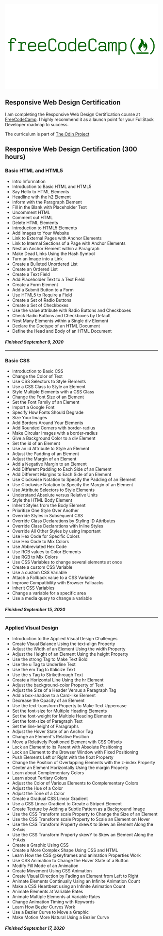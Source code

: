 ![alt text](https://github.com/ChrisFisqly/Responsive-Web-Design-Certification/blob/master/img/freecodecamp-vector-logo.png "FreeCodeCamp Logo")

## Responsive Web Design Certification

I am completing the Responsive Web Design Certification course at [FreeCodeCamp](https://www.freecodecamp.org/learn). I highly recommend it as a launch point for your FullStack Developer roadmap to success.

The curriculum is part of [The Odin Project](https://www.theodinproject.com/)

## Responsive Web Design Certification (300 hours)

### Basic HTML and HTML5

+ Intro Information
+ Introduction to Basic HTML and HTML5
+ Say Hello to HTML Elements
+ Headline with the h2 Element
+ Inform with the Paragraph Element
+ Fill in the Blank with Placeholder Text
+ Uncomment HTML
+ Comment out HTML
+ Delete HTML Elements
+ Introduction to HTML5 Elements
+ Add Images to Your Website
+ Link to External Pages with Anchor Elements
+ Link to Internal Sections of a Page with Anchor Elements
+ Nest an Anchor Element within a Paragraph
+ Make Dead Links Using the Hash Symbol
+ Turn an Image into a Link
+ Create a Bulleted Unordered List
+ Create an Ordered List
+ Create a Text Field
+ Add Placeholder Text to a Text Field
+ Create a Form Element
+ Add a Submit Button to a Form
+ Use HTML5 to Require a Field
+ Create a Set of Radio Buttons
+ Create a Set of Checkboxes
+ Use the value attribute with Radio Buttons and Checkboxes
+ Check Radio Buttons and Checkboxes by Default
+ Nest Many Elements within a Single div Element
+ Declare the Doctype of an HTML Document
+ Define the Head and Body of an HTML Document

#### *Finished September 9, 2020*
___

### Basic CSS

+ Introduction to Basic CSS
+ Change the Color of Text
+ Use CSS Selectors to Style Elements
+ Use a CSS Class to Style an Element
+ Style Multiple Elements with a CSS Class
+ Change the Font Size of an Element
+ Set the Font Family of an Element
+ Import a Google Font
+ Specify How Fonts Should Degrade
+ Size Your Images
+ Add Borders Around Your Elements
+ Add Rounded Corners with border-radius
+ Make Circular Images with a border-radius
+ Give a Background Color to a div Element
+ Set the id of an Element
+ Use an id Attribute to Style an Element
+ Adjust the Padding of an Element
+ Adjust the Margin of an Element
+ Add a Negative Margin to an Element
+ Add Different Padding to Each Side of an Element
+ Add Different Margins to Each Side of an Element
+ Use Clockwise Notation to Specify the Padding of an Element
+ Use Clockwise Notation to Specify the Margin of an Element
+ Use Attribute Selectors to Style Elements
+ Understand Absolute versus Relative Units
+ Style the HTML Body Element
+ Inherit Styles from the Body Element
+ Prioritize One Style Over Another
+ Override Styles in Subsequent CSS
+ Override Class Declarations by Styling ID Attributes
+ Override Class Declarations with Inline Styles
+ Override All Other Styles by using Important
+ Use Hex Code for Specific Colors
+ Use Hex Code to Mix Colors
+ Use Abbreviated Hex Code
+ Use RGB values to Color Elements
+ Use RGB to Mix Colors
+ Use CSS Variables to change several elements at once
+ Create a custom CSS Variable
+ Use a custom CSS Variable
+ Attach a Fallback value to a CSS Variable
+ Improve Compatibility with Browser Fallbacks
+ Inherit CSS Variables
+ Change a variable for a specific area
+ Use a media query to change a variable

#### *Finished September 15, 2020*
___

### Applied Visual Design

+ Introduction to the Applied Visual Design Challenges
+ Create Visual Balance Using the text-align Property
+ Adjust the Width of an Element Using the width Property
+ Adjust the Height of an Element Using the height Property
+ Use the strong Tag to Make Text Bold
+ Use the u Tag to Underline Text
+ Use the em Tag to Italicize Text
+ Use the s Tag to Strikethrough Text
+ Create a Horizontal Line Using the hr Element
+ Adjust the background-color Property of Text
+ Adjust the Size of a Header Versus a Paragraph Tag
+ Add a box-shadow to a Card-like Element
+ Decrease the Opacity of an Element
+ Use the text-transform Property to Make Text Uppercase
+ Set the font-size for Multiple Heading Elements
+ Set the font-weight for Multiple Heading Elements
+ Set the font-size of Paragraph Text
+ Set the line-height of Paragraphs
+ Adjust the Hover State of an Anchor Tag
+ Change an Element's Relative Position
+ Move a Relatively Positioned Element with CSS Offsets
+ Lock an Element to its Parent with Absolute Positioning
+ Lock an Element to the Browser Window with Fixed Positioning
+ Push Elements Left or Right with the float Property
+ Change the Position of Overlapping Elements with the z-index Property
+ Center an Element Horizontally Using the margin Property
+ Learn about Complementary Colors
+ Learn about Tertiary Colors
+ Adjust the Color of Various Elements to Complementary Colors
+ Adjust the Hue of a Color
+ Adjust the Tone of a Color
+ Create a Gradual CSS Linear Gradient
+ Use a CSS Linear Gradient to Create a Striped Element
+ Create Texture by Adding a Subtle Pattern as a Background Image
+ Use the CSS Transform scale Property to Change the Size of an Element
+ Use the CSS Transform scale Property to Scale an Element on Hover
+ Use the CSS Transform Property skewX to Skew an Element Along the X-Axis
+ Use the CSS Transform Property skewY to Skew an Element Along the Y-Axis
+ Create a Graphic Using CSS
+ Create a More Complex Shape Using CSS and HTML
+ Learn How the CSS @keyframes and animation Properties Work
+ Use CSS Animation to Change the Hover State of a Button
+ Modify Fill Mode of an Animation
+ Create Movement Using CSS Animation
+ Create Visual Direction by Fading an Element from Left to Right
+ Animate Elements Continually Using an Infinite Animation Count
+ Make a CSS Heartbeat using an Infinite Animation Count
+ Animate Elements at Variable Rates
+ Animate Multiple Elements at Variable Rates
+ Change Animation Timing with Keywords
+ Learn How Bezier Curves Work
+ Use a Bezier Curve to Move a Graphic
+ Make Motion More Natural Using a Bezier Curve

#### *Finished September 17, 2020*
